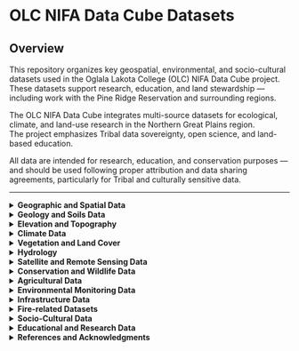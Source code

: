 # OLC NIFA Data Cube Datasets

## Overview

This repository organizes key geospatial, environmental, and socio-cultural datasets used in the Oglala Lakota College (OLC) NIFA Data Cube project.  
These datasets support research, education, and land stewardship — including work with the Pine Ridge Reservation and surrounding regions.

The OLC NIFA Data Cube integrates multi-source datasets for ecological, climate, and land-use research in the Northern Great Plains region.  
The project emphasizes Tribal data sovereignty, open science, and land-based education.

All data are intended for research, education, and conservation purposes — and should be used following proper attribution and data sharing agreements, particularly for Tribal and culturally sensitive data.

---

<details>
<summary><strong>Geographic and Spatial Data</strong></summary>

- **USGS Protected Areas Database (PAD-US):** [Link](https://www.usgs.gov/programs/gap-analysis-project/science/protected-areas)  
- **OpenStreetMap (OSM):** [Link](https://www.openstreetmap.org/)  
- **Boundary Data:** Spatial boundaries for the Pine Ridge Reservation  
  - GIS boundary datasets (Shapefiles/GeoJSON)  
  - Option: Export full boundary from ArcGIS as GeoJSON  

</details>

<details>
<summary><strong>Geology and Soils Data</strong></summary>

- **POLARIS Soil Dataset:** [Link](https://daac.ornl.gov/get_data/)  
  - Variables: Soil pH, organic matter, texture, etc.  
  - Includes biomass, carbon, hydrology, and land use data  
- **USDA NRCS Web Soil Survey:** [Link](https://websoilsurvey.sc.egov.usda.gov/App/HomePage.htm)  
- **SSURGO Downloader (NRCS):** [Link](https://www.arcgis.com/apps/View/index.html?appid=cdc49bd63ea54dd2977f3f2853e07fff)  
- **SoilGrids (ISRIC):** [Link](https://www.isric.org/explore/soilgrids)  
- **South Dakota Geological Survey (SDGS):** [Link](https://www.sdgs.usd.edu/publications/default.aspx)  

</details>

<details>
<summary><strong>Elevation and Topography</strong></summary>

- **USGS National Elevation Dataset (NED):** [Link](https://viewer.nationalmap.gov/basic/)  
- **NASA SRTM (Shuttle Radar Topography Mission)**  
- Derived variables: slope, aspect, hillshade  

</details>

<details>
<summary><strong>Climate Data</strong></summary>

- **MACAv2-METDATA (THREDDS):** [Link](https://climate.northwestknowledge.net/MACA/)  
  - Downscaled climate data (temperature, precipitation, humidity)  
  - Scenarios: RCP 4.5, RCP 8.5  
- **NOAA Climate Data (NCEI):** [Link](https://www.ncei.noaa.gov/)  
- **PRISM Climate Data:** [Link](https://prism.oregonstate.edu)  
- **GridMET:** [Link](https://www.climatologylab.org/gridmet.html)  
- **DayMET:** [Link](https://daymet.ornl.gov/getdata)  
- **NASA EarthData EOSDIS:** [Link](https://www.earthdata.nasa.gov/about/esdis/eosdis)  
- **NASA Global Climate Change - Vital Signs of the Planet:** [Link](https://climate.nasa.gov/)  
- **ESA Climate Change Initiative (ESA CCI):** [Link](https://climate.esa.int/en/)  

</details>

<details>
<summary><strong>Vegetation and Land Cover</strong></summary>

- **National Land Cover Database (NLCD):** [Link](https://www.mrlc.gov/data)  
- **MODIS Land Cover (MOD12):** [Link](https://modis.gsfc.nasa.gov/data/dataprod/mod12.php)  
- **BONAP (Biota of North America Program):** [Link](http://bonap.net/)  
- **USGS Species Viewer:** [Link](https://www.usgs.gov/programs/gap-analysis-project/science/species)  
- **USFS National Grasslands:** [Link](https://www.fs.usda.gov/grasslands/)  
- **NDVI/EVI:** Derived from MODIS or Sentinel-2 for vegetation health  

</details>

<details>
<summary><strong>Hydrology</strong></summary>

- **USGS National Hydrography Dataset (NHDPlus HR):** [Link](https://www.usgs.gov/core-science-systems/ngp/national-hydrography)  
- **NASA GRACE (Groundwater Data):** [Link](https://grace.jpl.nasa.gov/)  
- **USGS Water Data for the Nation:** [Link](https://waterdata.usgs.gov/nwis?)  
- **Global Runoff Data Centre (GRDC):** [Link](https://grdc.bafg.de)  

</details>

<details>
<summary><strong>Satellite and Remote Sensing Data</strong></summary>

- **Landsat (USGS):** [Link](https://landsat.gsfc.nasa.gov/data/)  
- **Sentinel-2 (ESA Copernicus):** [Link](https://sentinel.esa.int/web/sentinel/home)  
- **Planet / Maxar (optional)**  

</details>

<details>
<summary><strong>Conservation and Wildlife Data</strong></summary>

- **World Database on Protected Areas (WDPA):** [Link](https://www.protectedplanet.net/)  
- **eBird (Cornell Lab of Ornithology):** [Link](https://ebird.org/explore)  
- **GBIF (Global Biodiversity Information Facility):** [Link](https://www.gbif.org/)  
- **USGS Protected Areas and Species Distributions:** [Link](https://www.usgs.gov/programs/gap-analysis-project/science/species)  

</details>

<details>
<summary><strong>Agricultural Data</strong></summary>

- **USDA NASS:** [Link](https://www.nass.usda.gov/Data_and_Statistics/index.php)  
- **FAO GIEWS:** [Link](https://www.fao.org/giews/data-tools/en/)  

</details>

<details>
<summary><strong>Environmental Monitoring Data</strong></summary>

- **EPA Air Quality System (AQS):** [Link](https://www.epa.gov/aqs)  
- **USGS BioData:** [Link](https://pubs.usgs.gov/fs/2011/3112/)  

</details>

<details>
<summary><strong>Infrastructure Data</strong></summary>

- **Homeland Infrastructure Foundation-Level Data (HIFLD):** [Link](https://www.dhs.gov/gmo/hifld)  
- **OpenStreetMap (OSM):** [Link](https://www.openstreetmap.org/#map=5/38.01/-95.84)  
- **Local GIS Resources:** e.g., Bureau of Indian Affairs (BIA) road layers  

</details>

<details>
<summary><strong>Fire-related Datasets</strong></summary>

- **USGS LANDFIRE:** [Link](https://landfire.gov/data)  
  - Existing Vegetation Type (EVT), Height (EVH), and Cover (EVC)  
  - Fire Behavior Fuel Models (FBFM), Fuel Loading Models (FLM)  
  - Disturbance (DST), Fire Regime Groups (FRG), Mean Fire Return Interval (MFRI)  
- **Fuelcast:** [Link](https://www.fuelcast.net)  

</details>

<details>
<summary><strong>Socio-Cultural Data</strong></summary>

- **U.S. Census Bureau:** [Link](https://data.census.gov/)  
- **Bureau of Indian Affairs (BIA) GIS:** [Link](https://www.bia.gov/gis)  
- **Tribal and Cultural Lands:** GIS layers for culturally significant or sacred sites (with permissions)  

</details>

<details>
<summary><strong>Educational and Research Data</strong></summary>

- **NASA EarthData:** [Link](https://earthdata.nasa.gov/)  
- **Local Research Outputs (OLC):** Biodiversity, cultural heritage, or land management studies  
- **Student Projects:** Integrating student-generated environmental and GIS data  

</details>

<details>
<summary><strong>References and Acknowledgments</strong></summary>

This repository integrates open and public data sources with Tribal-led research and ethical data management frameworks.  
Please cite original data providers and respect Tribal Data Sovereignty principles when using or sharing these datasets.

</details>

